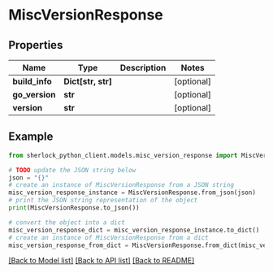 # MiscVersionResponse


## Properties

Name | Type | Description | Notes
------------ | ------------- | ------------- | -------------
**build_info** | **Dict[str, str]** |  | [optional] 
**go_version** | **str** |  | [optional] 
**version** | **str** |  | [optional] 

## Example

```python
from sherlock_python_client.models.misc_version_response import MiscVersionResponse

# TODO update the JSON string below
json = "{}"
# create an instance of MiscVersionResponse from a JSON string
misc_version_response_instance = MiscVersionResponse.from_json(json)
# print the JSON string representation of the object
print(MiscVersionResponse.to_json())

# convert the object into a dict
misc_version_response_dict = misc_version_response_instance.to_dict()
# create an instance of MiscVersionResponse from a dict
misc_version_response_from_dict = MiscVersionResponse.from_dict(misc_version_response_dict)
```
[[Back to Model list]](../README.md#documentation-for-models) [[Back to API list]](../README.md#documentation-for-api-endpoints) [[Back to README]](../README.md)


